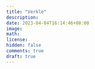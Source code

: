 ```yaml
---
title: "Verkle"
description:
date: 2023-04-04T16:14:46+08:00
image:
math:
license:
hidden: false
comments: true
draft: true
---
```

